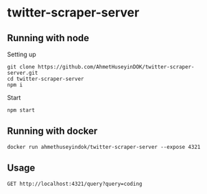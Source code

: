# twitter-scraper-server

## Running with node

Setting up 
```
git clone https://github.com/AhmetHuseyinDOK/twitter-scraper-server.git
cd twitter-scraper-server
npm i
```

Start
```
npm start
```

## Running with docker

```
docker run ahmethuseyindok/twitter-scraper-server --expose 4321
```

## Usage

```
GET http://localhost:4321/query?query=coding
```
